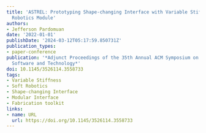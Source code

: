```yaml
---
title: 'ASTREL: Prototyping Shape-changing Interface with Variable Stiffness Soft
  Robotics Module'
authors:
- Jefferson Pardomuan
date: '2022-01-01'
publishDate: '2024-03-12T05:17:59.850731Z'
publication_types:
- paper-conference
publication: '*Adjunct Proceedings of the 35th Annual ACM Symposium on User Interface
  Software and Technology*'
doi: 10.1145/3526114.3558733
tags:
- Variable Stiffness
- Soft Robotics
- Shape-changing Interface
- Modular Interface
- Fabrication toolkit
links:
- name: URL
  url: https://doi.org/10.1145/3526114.3558733
---
```

